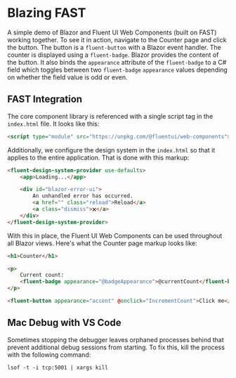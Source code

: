 # Blazing FAST

A simple demo of Blazor and Fluent UI Web Components (built on FAST) working together. To see it in action, navigate to the Counter page and click the button. The button is a `fluent-button` with a Blazor event handler. The counter is displayed using a `fluent-badge`. Blazor provides the content of the button. It also binds the `appearance` attribute of the `fluent-badge` to a C# field which toggles between two `fluent-badge` `appearance` values depending on whether the field value is odd or even.

## FAST Integration

The core component library is referenced with a single script tag in the `index.html` file. It looks like this:

```html
<script type="module" src="https://unpkg.com/@fluentui/web-components"></script>
```

Additionally, we configure the design system in the `index.html` so that it applies to the entire application. That is done with this markup:

```html
<fluent-design-system-provider use-defaults>
    <app>Loading...</app>

    <div id="blazor-error-ui">
        An unhandled error has occurred.
        <a href="" class="reload">Reload</a>
        <a class="dismiss">🗙</a>
    </div>
</fluent-design-system-provider>
```

With this in place, the Fluent UI Web Components can be used throughout all Blazor views. Here's what the Counter page markup looks like:

```html
<h1>Counter</h1>

<p>
    Current count: 
    <fluent-badge appearance="@badgeAppearance">@currentCount</fluent-badge>
</p>

<fluent-button appearance="accent" @onclick="IncrementCount">Click me</fluent-button>
```

## Mac Debug with VS Code

Sometimes stopping the debugger leaves orphaned processes behind that prevent additional debug sessions from starting. To fix this, kill the process with the following command:

```shell
lsof -t -i tcp:5001 | xargs kill
```